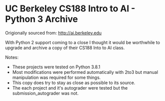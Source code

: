 # UC Berkeley CS188 Intro to AI - Python 3 Archive

Origionally sourced from: http://ai.berkeley.edu

With Python 2 support coming to a close I thought it would be worthwhile to upgrade and archive a copy of their CS188 Into to AI class.

Notes:
- These projects were tested on Python 3.8.1
- Most modifications were performed automatically with 2to3 but manual manipulation was required for some things.
- This copy does try to stay as close as possible to its source.
- The each project and it's autograder were tested but the submission_autograder was not.
